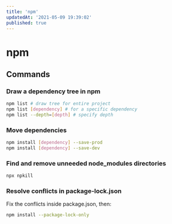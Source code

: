 ```yaml
---
title: 'npm'
updatedAt: '2021-05-09 19:39:02'
published: true
---
```


# npm

## Commands

### Draw a dependency tree in npm

```bash
npm list # draw tree for entire project
npm list [dependency] # for a specific dependency
npm list --depth=[depth] # specify depth
```

### Move dependencies

```bash
npm install [dependency] --save-prod
npm install [dependency] --save-dev
```

### Find and remove unneeded node_modules directories

```bash
npx npkill
```

### Resolve conflicts in package-lock.json

Fix the conflicts inside package.json, then:

```bash
npm install --package-lock-only
```
